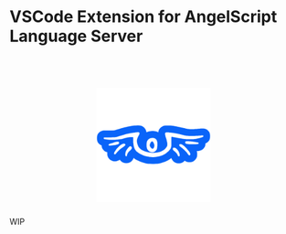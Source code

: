 # VSCode Extension for AngelScript Language Server

<h1 align="center">
  <br>
  <a href="https://www.angelcode.com/angelscript/"><img src="icons\angel-script.png" alt="angel-script" width="200"></a>
  <br>
</h1>

WIP
